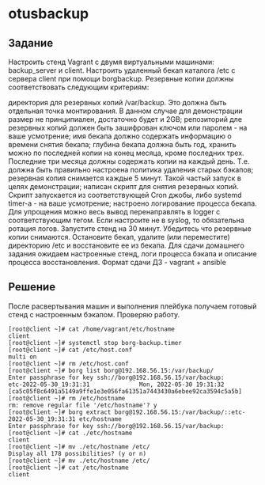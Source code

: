 # otusbackup

## Задание

Настроить стенд Vagrant с двумя виртуальными машинами: backup_server и client.
Настроить удаленный бекап каталога /etc c сервера client при помощи borgbackup. Резервные копии должны соответствовать следующим критериям:

директория для резервных копий /var/backup. Это должна быть отдельная точка монтирования. В данном случае для демонстрации размер не принципиален, достаточно будет и 2GB;
репозиторий дле резервных копий должен быть зашифрован ключом или паролем - на ваше усмотрение;
имя бекапа должно содержать информацию о времени снятия бекапа;
глубина бекапа должна быть год, хранить можно по последней копии на конец месяца, кроме последних трех. Последние три месяца должны содержать копии на каждый день. Т.е. должна быть правильно настроена политика удаления старых бэкапов;
резервная копия снимается каждые 5 минут. Такой частый запуск в целях демонстрации;
написан скрипт для снятия резервных копий. Скрипт запускается из соответствующей Cron джобы, либо systemd timer-а - на ваше усмотрение;
настроено логирование процесса бекапа. Для упрощения можно весь вывод перенаправлять в logger с соответствующим тегом. Если настроите не в syslog, то обязательна ротация логов. Запустите стенд на 30 минут. Убедитесь что резервные копии снимаются. Остановите бекап, удалите (или переместите) директорию /etc и восстановите ее из бекапа. Для сдачи домашнего задания ожидаем настроенные стенд, логи процесса бэкапа и описание процесса восстановления. Формат сдачи ДЗ - vagrant + ansible

## Решение

После расвертывания машин и выполнения плейбука получаем готовый стенд с настроенным бэкапом. 
Проверяю работу. 

```
[root@client ~]# cat /home/vagrant/etc/hostname
client
[root@client ~]# systemctl stop borg-backup.timer
[root@client ~]# cat /etc/host.conf
multi on
[root@client ~]# rm /etc/host.conf
[root@client ~]# borg list borg@192.168.56.15:/var/backup/
Enter passphrase for key ssh://borg@192.168.56.15/var/backup:
etc-2022-05-30_19:31:31              Mon, 2022-05-30 19:31:32 [ca5c05f8c6491a5149a9ffe1e3e056fa61351a7443430a6ebee92ca3594c5a5b]
[root@client ~]# rm /etc/hostname
rm: remove regular file '/etc/hostname'? y
[root@client ~]# borg extract borg@192.168.56.15:/var/backup/::etc-2022-05-30_19:31:31 etc/hostname
Enter passphrase for key ssh://borg@192.168.56.15/var/backup:
[root@client ~]# cat ./etc/hostname
client
[root@client ~]# mv ./etc/hostname /etc/
Display all 178 possibilities? (y or n)
[root@client ~]# mv ./etc/hostname /etc/
[root@client ~]# cat /etc/hostname
client
```
